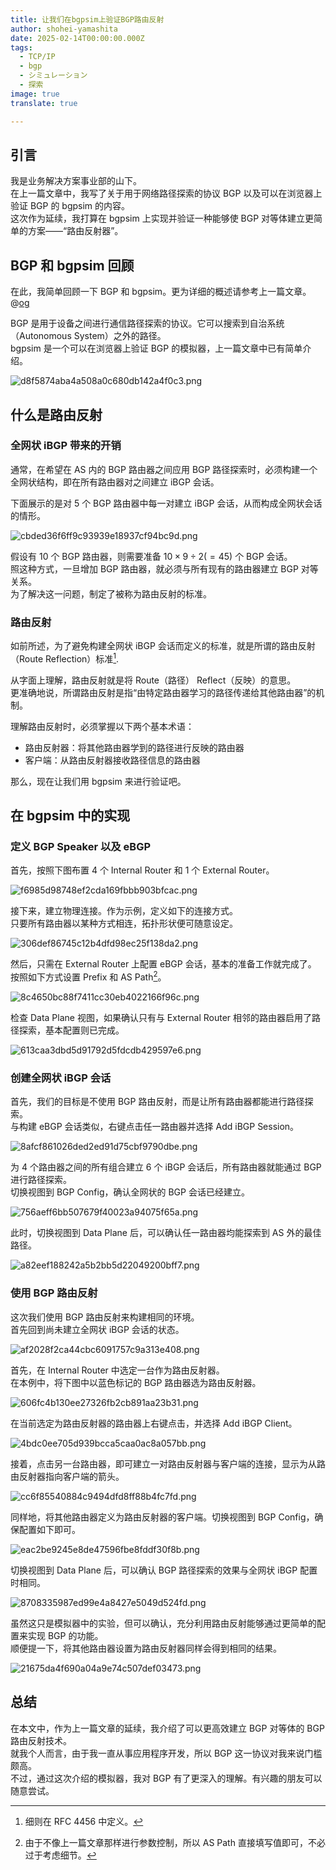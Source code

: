 ```yaml
---
title: 让我们在bgpsim上验证BGP路由反射
author: shohei-yamashita
date: 2025-02-14T00:00:00.000Z
tags:
  - TCP/IP
  - bgp
  - シミュレーション
  - 探索
image: true
translate: true

---
```


## 引言
我是业务解决方案事业部的山下。  
在上一篇文章中，我写了关于用于网络路径探索的协议 BGP 以及可以在浏览器上验证 BGP 的 bgpsim 的内容。  
这次作为延续，我打算在 bgpsim 上实现并验证一种能够使 BGP 对等体建立更简单的方案——“路由反射器”。

## BGP 和 bgpsim 回顾
在此，我简单回顾一下 BGP 和 bgpsim。更为详细的概述请参考上一篇文章。  
@[og](https://developer.mamezou-tech.com/blogs/2025/02/07/bgp-simulation)

BGP 是用于设备之间进行通信路径探索的协议。它可以搜索到自治系统（Autonomous System）之外的路径。  
bgpsim 是一个可以在浏览器上验证 BGP 的模拟器，上一篇文章中已有简单介绍。

![d8f5874aba4a508a0c680db142a4f0c3.png](https://i.gyazo.com/d8f5874aba4a508a0c680db142a4f0c3.png)

## 什么是路由反射

### 全网状 iBGP 带来的开销
通常，在希望在 AS 内的 BGP 路由器之间应用 BGP 路径探索时，必须构建一个全网状结构，即在所有路由器对之间建立 iBGP 会话。

下面展示的是对 5 个 BGP 路由器中每一对建立 iBGP 会话，从而构成全网状会话的情形。

![cbded36f6ff9c93939e18937cf94bc9d.png](https://i.gyazo.com/cbded36f6ff9c93939e18937cf94bc9d.png)

假设有 10 个 BGP 路由器，则需要准备 $10 \times 9 \div 2(=45)$ 个 BGP 会话。  
照这种方式，一旦增加 BGP 路由器，就必须与所有现有的路由器建立 BGP 对等关系。  
为了解决这一问题，制定了被称为路由反射的标准。

### 路由反射
如前所述，为了避免构建全网状 iBGP 会话而定义的标准，就是所谓的路由反射（Route Reflection）标准[^1].

[^1]: 细则在 RFC 4456 中定义。

从字面上理解，路由反射就是将 Route（路径） Reflect（反映）的意思。  
更准确地说，所谓路由反射是指“由特定路由器学习的路径传递给其他路由器”的机制。

理解路由反射时，必须掌握以下两个基本术语：
- 路由反射器：将其他路由器学到的路径进行反映的路由器  
- 客户端：从路由反射器接收路径信息的路由器

那么，现在让我们用 bgpsim 来进行验证吧。

## 在 bgpsim 中的实现
### 定义 BGP Speaker 以及 eBGP
首先，按照下图布置 4 个 Internal Router 和 1 个 External Router。

![f6985d98748ef2cda169fbbb903bfcac.png](https://i.gyazo.com/f6985d98748ef2cda169fbbb903bfcac.png)

接下来，建立物理连接。作为示例，定义如下的连接方式。  
只要所有路由器以某种方式相连，拓扑形状便可随意设定。

![306def86745c12b4dfd98ec25f138da2.png](https://i.gyazo.com/306def86745c12b4dfd98ec25f138da2.png)

然后，只需在 External Router 上配置 eBGP 会话，基本的准备工作就完成了。  
按照如下方式设置 Prefix 和 AS Path[^2]。

![8c4650bc88f7411cc30eb4022166f96c.png](https://i.gyazo.com/8c4650bc88f7411cc30eb4022166f96c.png)

[^2]: 由于不像上一篇文章那样进行参数控制，所以 AS Path 直接填写值即可，不必过于考虑细节。

检查 Data Plane 视图，如果确认只有与 External Router 相邻的路由器启用了路径探索，基本配置则已完成。

![613caa3dbd5d91792d5fdcdb429597e6.png](https://i.gyazo.com/613caa3dbd5d91792d5fdcdb429597e6.png)

### 创建全网状 iBGP 会话
首先，我们的目标是不使用 BGP 路由反射，而是让所有路由器都能进行路径探索。  
与构建 eBGP 会话类似，右键点击任一路由器并选择 Add iBGP Session。

![8afcf861026ded2ed91d75cbf9790dbe.png](https://i.gyazo.com/8afcf861026ded2ed91d75cbf9790dbe.png)

为 4 个路由器之间的所有组合建立 6 个 iBGP 会话后，所有路由器就能通过 BGP 进行路径探索。  
切换视图到 BGP Config，确认全网状的 BGP 会话已经建立。

![756aeff6bb507679f40023a94075f65a.png](https://i.gyazo.com/756aeff6bb507679f40023a94075f65a.png)

此时，切换视图到 Data Plane 后，可以确认任一路由器均能探索到 AS 外的最佳路径。

![a82eef188242a5b2bb5d22049200bff7.png](https://i.gyazo.com/a82eef188242a5b2bb5d22049200bff7.png)

### 使用 BGP 路由反射
这次我们使用 BGP 路由反射来构建相同的环境。  
首先回到尚未建立全网状 iBGP 会话的状态。

![af2028f2ca44cbc6091757c9a313e408.png](https://i.gyazo.com/af2028f2ca44cbc6091757c9a313e408.png)

首先，在 Internal Router 中选定一台作为路由反射器。  
在本例中，将下图中以蓝色标记的 BGP 路由器选为路由反射器。

![606fc4b130ee27326fb2cb891aa23b31.png](https://i.gyazo.com/606fc4b130ee27326fb2cb891aa23b31.png)

在当前选定为路由反射器的路由器上右键点击，并选择 Add iBGP Client。

![4bdc0ee705d939bcca5caa0ac8a057bb.png](https://i.gyazo.com/4bdc0ee705d939bcca5caa0ac8a057bb.png)

接着，点击另一台路由器，即可建立一对路由反射器与客户端的连接，显示为从路由反射器指向客户端的箭头。

![cc6f85540884c9494dfd8ff88b4fc7fd.png](https://i.gyazo.com/cc6f85540884c9494dfd8ff88b4fc7fd.png)

同样地，将其他路由器定义为路由反射器的客户端。切换视图到 BGP Config，确保配置如下即可。

![eac2be9245e8de47596fbe8fddf30f8b.png](https://i.gyazo.com/eac2be9245e8de47596fbe8fddf30f8b.png)

切换视图到 Data Plane 后，可以确认 BGP 路径探索的效果与全网状 iBGP 配置时相同。

![8708335987ed99e4a8427e5049d524fd.png](https://i.gyazo.com/8708335987ed99e4a8427e5049d524fd.png)

虽然这只是模拟器中的实验，但可以确认，充分利用路由反射能够通过更简单的配置来实现 BGP 的功能。  
顺便提一下，将其他路由器设置为路由反射器同样会得到相同的结果。

![21675da4f690a04a9e74c507def03473.png](https://i.gyazo.com/21675da4f690a04a9e74c507def03473.png)

## 总结
在本文中，作为上一篇文章的延续，我介绍了可以更高效建立 BGP 对等体的 BGP 路由反射技术。  
就我个人而言，由于我一直从事应用程序开发，所以 BGP 这一协议对我来说门槛颇高。  
不过，通过这次介绍的模拟器，我对 BGP 有了更深入的理解。有兴趣的朋友可以随意尝试。
